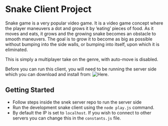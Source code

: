 # Snake Client Project

Snake game is a very popular video game. It is a video game concept where the player maneuvers a dot and grows it by ‘eating’ pieces of food. As it moves and eats, it grows and the growing snake becomes an obstacle to smooth maneuvers. The goal is to grow it to become as big as possible without bumping into the side walls, or bumping into itself, upon which it is eliminated.

This is simply a multiplayer take on the genre, with auto-move is disabled.

Before you can run this client, you will need to be running the server side which you can download and install from: ![Here](https://github.com/taniarascia/snek). 

## Getting Started

- Follow steps inside the snek server repo to run the server side
- Run the development snake client using the `node play.js` command.
- By default the IP is set to `localhost`. If you wish to connect to other servers you can change this in the `constants.js` file.